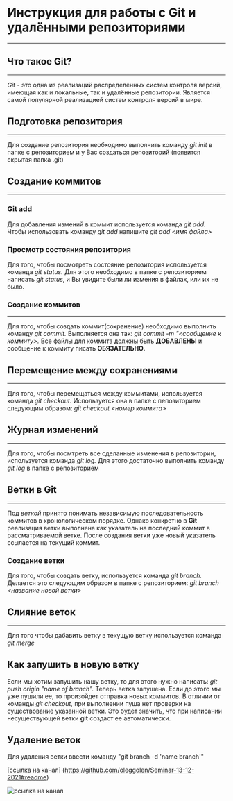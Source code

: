 # Инструкция для работы с Git и удалёнными репозиториями
___
## Что такое Git?
___
*Git* - это одна из реализаций распределённых систем контроля версий, имеющая как и локальные, так и удалённые репозитории. Является самой популярной реализацией систем контроля версий в мире.

## Подготовка репозитория
___
Для создание репозитория необходимо выполнить команду *git init* в папке с репозиторием и у Вас создаться репозиторий (появится скрытая папка .git)

## Создание коммитов
___
### Git add
Для добавления измений в коммит используется команда *git add.* Чтобы использовать команду *git add* напишите *git add <имя файла>*

### Просмотр состояния репозитория
Для того, чтобы посмотреть состояние репозитория используется команда *git status.* Для этого необходимо в папке с репозиторием написать *git status*, и Вы увидите были ли измения в файлах, или их не было.

### Создание коммитов
___
Для того, чтобы создать коммит(сохранение) необходимо выполнить команду *git commit.* Выполняется она так: *git commit -m "<сообщение к коммиту>.* Все файлы для коммита должны быть **ДОБАВЛЕНЫ** и сообщение к коммиту писать **ОБЯЗАТЕЛЬНО.**

## Перемещение между сохранениями
___
Для того, чтобы перемещаться между коммитами, используется команда *git checkout.* Используется она в папке с пепозиторием следующим образом: *git checkout <номер коммита>*

## Журнал изменений
___
Для того, чтобы посмтреть все сделанные изменения в репозитории, используется команда *git log.* Для этого достаточно выполнить команду *git log* в папке с репозиторием

## Ветки в Git
___

Под *веткой* принято понимать независимую последовательность коммитов в хронологическом порядке. Однако конкретно в **Git** реализация ветки выполнена как указатель на последний коммит в рассматриваемой ветке. После создания ветки уже новый указатель ссылается на текущий коммит.

### Создание ветки
Для того, чтобы создать ветку, используется команда *git branch.* Делается это следующим образом в папке с репозиторием: *git branch <название новой ветки>*

## Слияние веток
___
Для того чтобы дабавить ветку в текущую ветку используется команда *git merge*

## Как запушить в новую ветку

Если мы хотим запушить нашу ветку, то для этого нужно написать: *git push origin "name of branch".*
Теперь ветка запушена. Если до этого мы уже пушили ее, то произойдет отправка новых коммитов.
В отличии от команды *git checkout,* при выполнении пуша нет проверки на существование указанной ветки. Это будет значить, что при написании несуществующей ветки **git** создаст ее автоматически.

## Удаление веток
Для удаления ветки ввести команду "git branch -d 'name branch'"

[ссылка на канал] (https://github.com/oleggolen/Seminar-13-12-2021#readme)

![ссылка на канал](git.pic)

